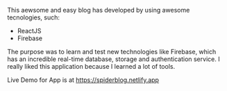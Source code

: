 This aewsome and easy blog has developed by using awesome tecnologies, such:

- ReactJS
- Firebase

The purpose was to learn and test new technologies like Firebase, which has an incredible real-time database, storage and authentication service. I really liked this application because I learned a lot of tools.

Live Demo for App is at https://spiderblog.netlify.app
